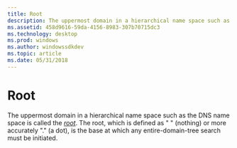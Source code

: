 ```yaml
---
title: Root
description: The uppermost domain in a hierarchical name space such as the DNS name space is called the root. The root, which is defined as \ 0034; \ 0034; (nothing) or more accurately \ 0034;. \ 0034; (a dot), is the base at which any entire-domain-tree search must be initiated.
ms.assetid: 458d9616-59da-4156-8983-307b70715dc3
ms.technology: desktop
ms.prod: windows
ms.author: windowssdkdev
ms.topic: article
ms.date: 05/31/2018
---
```


# Root

The uppermost domain in a hierarchical name space such as the DNS name space is called the [*root*](r-gly.md). The root, which is defined as " " (nothing) or more accurately "." (a dot), is the base at which any entire-domain-tree search must be initiated.

 

 




